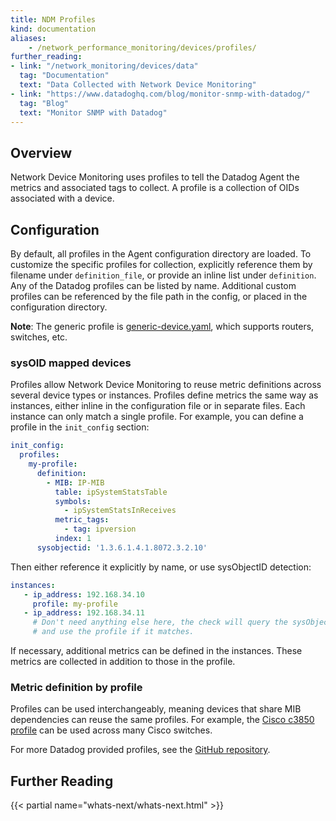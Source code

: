```yaml
---
title: NDM Profiles
kind: documentation
aliases:
    - /network_performance_monitoring/devices/profiles/
further_reading:
- link: "/network_monitoring/devices/data"
  tag: "Documentation"
  text: "Data Collected with Network Device Monitoring"
- link: "https://www.datadoghq.com/blog/monitor-snmp-with-datadog/"
  tag: "Blog"
  text: "Monitor SNMP with Datadog"
---
```


## Overview

Network Device Monitoring uses profiles to tell the Datadog Agent the metrics and associated tags to collect. A profile is a collection of OIDs associated with a device.

## Configuration

By default, all profiles in the Agent configuration directory are loaded. To customize the specific profiles for collection, explicitly reference them by filename under `definition_file`, or provide an inline list under `definition`. Any of the Datadog profiles can be listed by name. Additional custom profiles can be referenced by the file path in the config, or placed in the configuration directory.

**Note**: The generic profile is [generic-device.yaml][1], which supports routers, switches, etc.

### sysOID mapped devices

Profiles allow Network Device Monitoring to reuse metric definitions across several device types or instances. Profiles define metrics the same way as instances, either inline in the configuration file or in separate files. Each instance can only match a single profile. For example, you can define a profile in the `init_config` section:

```yaml
init_config:
  profiles:
    my-profile:
      definition:
        - MIB: IP-MIB
          table: ipSystemStatsTable
          symbols:
            - ipSystemStatsInReceives
          metric_tags:
            - tag: ipversion
          index: 1
      sysobjectid: '1.3.6.1.4.1.8072.3.2.10'
```

Then either reference it explicitly by name, or use sysObjectID detection:

```yaml
instances:
   - ip_address: 192.168.34.10
     profile: my-profile
   - ip_address: 192.168.34.11
     # Don't need anything else here, the check will query the sysObjectID
     # and use the profile if it matches.
```

If necessary, additional metrics can be defined in the instances. These metrics are collected in addition to those in the profile.

### Metric definition by profile

Profiles can be used interchangeably, meaning devices that share MIB dependencies can reuse the same profiles. For example, the [Cisco c3850 profile][2] can be used across many Cisco switches.

For more Datadog provided profiles, see the [GitHub repository][2].

## Further Reading

{{< partial name="whats-next/whats-next.html" >}}


[1]: https://github.com/DataDog/integrations-core/blob/master/snmp/datadog_checks/snmp/data/profiles/generic-device.yaml
[2]: https://github.com/DataDog/integrations-core/tree/master/snmp/datadog_checks/snmp/data/profiles

